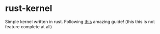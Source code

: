 # rust-kernel
Simple kernel written in rust.
Following [this](https://os.phil-opp.com/) amazing guide!
(this this is not feature complete at all)
